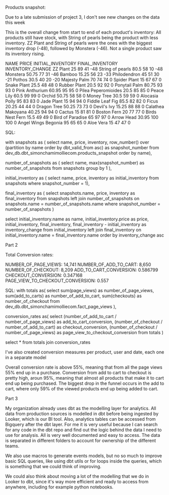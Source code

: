 Products snapshot:

Due to a late submission of project 3, I don't see new changes on the data this week

This is the overall change from start to end of each product's inventory:
All products still have stock, with String of pearls being the product with less inventory. ZZ Plant and String of pearls were the ones with the biggest inventory drop (-48), followed by Monstera (-46). Not a single product saw its inventory rising.


NAME	PRICE	INITIAL_INVENTORY	FINAL_INVENTORY	INVENTORY_CHANGE
ZZ Plant	25	89	41	-48
String of pearls	80.5	58	10	-48
Monstera	50.75	77	31	-46
Bamboo	15.25	56	23	-33
Philodendron	45	51	30	-21
Pothos	30.5	40	20	-20
Majesty Palm	70	74	74	0
Spider Plant	15	67	67	0
Snake Plant	25.5	48	48	0
Rubber Plant	20.5	92	92	0
Ponytail Palm	80.75	93	93	0
Pink Anthurium	60.95	95	95	0
Pilea Peperomioides	20.5	85	85	0
Peace Lily	60.5	99	99	0
Orchid	50.75	58	58	0
Money Tree	30.5	59	59	0
Alocasia Polly	95	83	83	0
Jade Plant	15	94	94	0
Fiddle Leaf Fig	85.5	82	82	0
Ficus	20.25	44	44	0
Dragon Tree	50.25	73	73	0
Devil's Ivy	15.25	88	88	0
Calathea Makoyana	40.25	94	94	0
Cactus	15	81	81	0
Boston Fern	20	77	77	0
Birds Nest Fern	15.5	49	49	0
Bird of Paradise	65	97	97	0
Arrow Head	30.95	100	100	0
Angel Wings Begonia	95	65	65	0
Aloe Vera	15	47	47	0

SQL:

with snapshots as (
select name, price, inventory, row_number() over (partition by name order by dbt_valid_from asc) as snapshot_number from dev_db.dbt_simonchamimolliecom.products_snapshot
order by name),

number_of_snapshots as (
select name, max(snapshot_number) as number_of_snapshots from snapshots
group by 1
),

initial_inventory as (
select name, price, inventory as initial_inventory from snapshots
where snapshot_number = 1),

final_inventory as (
select snapshots.name, price, inventory as final_inventory from snapshots
left join number_of_snapshots
on snapshots.name = number_of_snapshots.name
where snapshot_number = number_of_snapshots
)

select initial_inventory.name as name, initial_inventory.price as price, initial_inventory, final_inventory, final_inventory - initial_inventory as inventory_change 
from initial_inventory
left join final_inventory
on initial_inventory.name = final_inventory.name
order by inventory_change asc


Part 2

Total Conversion rates:

NUMBER_OF_PAGE_VIEWS: 14,741
NUMBER_OF_ADD_TO_CART: 8,650
NUMBER_OF_CHECKOUT:	8,209
ADD_TO_CART_CONVERSION: 0.586799	
CHECKOUT_CONVERSION: 0.347168	
PAGE_VIEW_TO_CHECKOUT_CONVERSION: 0.557
			
SQL:
with totals as(
    select 
        sum(page_views) as number_of_page_views,
        sum(add_to_carts) as number_of_add_to_cart,
        sum(checkouts) as number_of_checkout
    from dev_db.dbt_simonchamimolliecom.fact_page_views
),

conversion_rates as(
select 
    (number_of_add_to_cart / number_of_page_views) as add_to_cart_conversion,
    (number_of_checkout / number_of_add_to_cart) as checkout_conversion,
    (number_of_checkout / number_of_page_views) as page_view_to_checkout_conversion
from totals
)

select * from totals
join conversion_rates

I've also created conversion measures per product, user and date, each one in a separate model

Overall conversion rate is above 55%, meaning that from all the page views 55% end up in a purchase.
Conversion from add to cart to checkout is pretty high, aroun 95%, meaning that almost all products that make it to cart end up being purchased.
The biggest drop in the funnel occurs in the add to cart, where only 59% of the viewed products end up being added to cart.

Part 3

My organization already uses dbt as the modelling layer for analytics. All data from production sources is modelled in dbt before being ingested by Looker, which is our BI tool. Also, analytics tables can be accessed from Bigquery after the dbt layer. For me it is very useful because I can search for any code in the dbt repo and find out the logic behind the data I need to use for analysis. All is very well documented and easy to access. The data is separated in different folders to account for ownership of the different teams.

We also use macros to generate events models, but no so much to improve basic SQL queries, like using dbt utils or for loops inside the queries, which is something that we could think of improving.

We could also think about moving a lot of the modelling that we do in Looker to dbt, since it's way more efficient and ready to access from anywhere, including for example python notebooks.